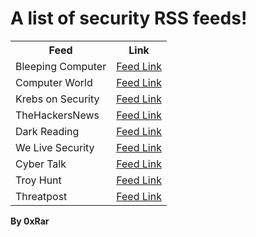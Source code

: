 # A list of security RSS feeds!

<table>
  <tr>
    <th>Feed</th>
    <th>Link</th>
  </tr>
  
  <tr>
	<td>Bleeping Computer</td>
	<td> 
	<a href="https://www.bleepingcomputer.com/feed/">Feed Link</a> 
	</td>
  </tr>	

  <tr>
	<td>Computer World</td>
	<td> 
	<a href="https://www.computerworld.com/category/security/index.rss">Feed Link</a> 
	</td>
  </tr>	
  
  <tr>
	<td>Krebs on Security</td>
	<td> 
	<a href="https://krebsonsecurity.com/feed/">Feed Link</a> 
	</td>
  </tr>	
  
  <tr>
	<td>TheHackersNews</td>
	<td> 
	<a href="https://feeds.feedburner.com/TheHackersNews">Feed Link</a> 
	</td>
  </tr>
  
  <tr>
	<td>Dark Reading</td>
	<td> 
	<a href="https://www.darkreading.com/rss.xml">Feed Link</a> 
	</td>
  </tr>
  
  <tr>
	<td>We Live Security</td>
	<td> 
	<a href="http://feeds.feedburner.com/eset/blog">Feed Link</a> 
	</td>
  </tr>
  
  <tr>
	<td>Cyber Talk</td>
	<td> 
	<a href="https://cybertalk.org/feed">Feed Link</a> 
	</td>
  </tr>

<tr>
	<td>Troy Hunt</td>
	<td> 
	<a href="https://www.troyhunt.com/rss/">Feed Link</a> 
	</td>
  </tr>

<tr>
	<td>Threatpost</td>
	<td> 
	<a href="https://threatpost.com/feed">Feed Link</a> 
	</td>
  </tr>
</table>

**By 0xRar**
